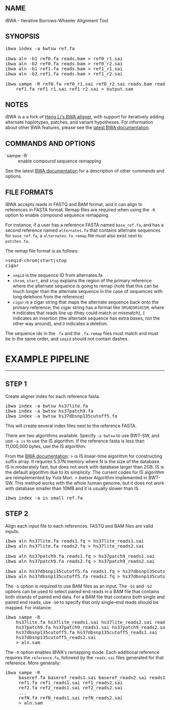 ## NAME
iBWA - Iterative Burrows-Wheeler Alignment Tool

## SYNOPSIS
<pre class='terminal'>ibwa index -a bwtsw ref.fa

ibwa aln -b1 ref0.fa reads.bam > ref0_r1.sai
ibwa aln -b2 ref0.fa reads.bam > ref0_r2.sai
ibwa aln -b1 ref1.fa reads.bam > ref1_r1.sai
ibwa aln -b2 ref1.fa reads.bam > ref1_r2.sai

ibwa sampe -R ref0.fa ref0_r1.sai ref0_r2.sai reads.bam reads.bam
    ref1.fa ref1_r1.sai ref1_r2.sai > output.sam</pre>

## NOTES
iBWA is a a fork of [Heng Li's BWA aligner](http://bio-bwa.sourceforge.net), with support for iteratively adding alternate haplotypes, patches, and variant hypotheses. For information about other BWA features, please see the [latest BWA documentation](http://bio-bwa.sourceforge.net/bwa.shtml).

## COMMANDS AND OPTIONS
<dl>
<dt markdown='1'>`sampe -R`</dt>
<dd>enable compound sequence remapping</dd>
</dl>

See the latest [BWA documentation](http://bio-bwa.sourceforge.net/bwa.shtml) for a description of other commands and options. 

## FILE FORMATS

iBWA accepts reads in FASTQ and BAM format, and it can align to references in FASTA format. Remap files are required when using the `-R` option to enable compound sequence remapping.

For instance, if a user has a reference FASTA named `base_ref.fa`, and has a second reference named `alternates.fa` that contains alternate sequences for `base_ref.fa`, a `alternates.fa.remap` file must also exist next to `patches.fa`.

The remap file format is as follows:

<pre class='terminal'>>seqid-chrom|start|stop
cigar</pre>

* `seqid` is the sequence ID from alternates.fa
* `chrom`, `start`, and `stop` explains the region of the primary reference where the alternate sequence is going to remap (note that this can be much longer than the alternate sequence in the case of sequences with long deletions from the reference)
* `cigar` is a cigar string that maps the alternate sequence back onto the primary reference; the cigar string has a format like `5M10D5M10I5M`, where `M` indicates that reads line up (they could match or mismatch), `I` indicates an insertion (the alternate sequence has extra bases, not the other way around), and `D` indicates a deletion.

The sequence ids in the `.fa` and the `.fa.remap` files must match and must be in the same order, and `seqid` should not contain dashes.

# EXAMPLE PIPELINE

---

## STEP 1
Create aligner index for each reference fasta.

<pre class='terminal'>
ibwa index -a bwtsw hs37lite.fa
ibwa index -a bwtsw hs37patch9.fa
ibwa index -a bwtsw hs37dbsnp135cutoff5.fa
</pre>

This will create several index files next to the reference FASTA.

There are two algorithms available. Specify `-a bwtsw` to use BWT-SW, and use `-a is` to use the IS algorithm. If the reference fasta is less than 11,000,000 bytes, use the IS algorithm.

From the [BWA documentation](http://bio-bwa.sourceforge.net/bwa.shtml#3):
    > *is* IS linear-time algorithm for constructing suffix array. It requires 5.37N memory where N is the size of the database. IS is moderately fast, but does not work with database larger than 2GB. IS is the default algorithm due to its simplicity. The current codes for IS algorithm are reimplemented by Yuta Mori.
    > *bwtsw* Algorithm implemented in BWT-SW. This method works with the whole human genome, but it does not work with database smaller than 10MB and it is usually slower than IS. 

<pre class='terminal'>
ibwa index -a is small_ref.fa
</pre>

## STEP 2
Align each input file to each references. FASTQ and BAM files are valid inputs.

<pre class='terminal'>
ibwa aln hs37lite.fa reads1.fq > hs37lite_reads1.sai
ibwa aln hs37lite.fa reads2.fq > hs37lite_reads2.sai

ibwa aln hs37patch9.fa reads1.fq > hs37patch9_reads1.sai
ibwa aln hs37patch9.fa reads2.fq > hs37patch9_reads2.sai

ibwa aln hs37dbsnp135cutoff5.fa reads1.fq > hs37dbsnp135cutoff5_reads1.sai
ibwa aln hs37dbsnp135cutoff5.fa reads2.fq > hs37dbsnp135cutoff5_reads2.sai
</pre>

The `-b` option is required to use BAM files as an input. The `-b1` and `-b2` options can be used to select paired end reads in a BAM file that contains both strands of paired end data. For a BAM file that contains both single and paired end reads, use `-b0` to specify that only single-end reads should be mapped. For instance:

<pre class='terminal>
ibwa aln hs37lite.fa -b1 allreads.bam > hs37lite_reads1.sai
ibwa aln hs37lite.fa -b2 allreads.bam > hs37lite_reads2.sai
</pre>

## STEP 3
Run `samse` (for single-ended data) or `sampe` (for paired-end data) to generate a SAM file.

<pre class='terminal'>
ibwa sampe -R
    hs37lite.fa hs37lite_reads1.sai hs37lite_reads2.sai reads1.fq reads2.fq
    hs37patch9.fa hs37patch9_reads1.sai hs37patch9_reads2.sai
    hs37dbsnp135cutoff5.fa hs37dbsnp135cutoff5_reads1.sai
    hs37dbsnp135cutoff5_reads2.sai
    > aln.sam
</pre>

The `-R` option enables iBWA's remapping mode. Each additional reference requires the `reference.fa`, followed by the `reads.sai` files generated for that reference. More generally:

<pre class='terminal'>
ibwa sampe -R
     baseref.fa baseref_reads1.sai baseref_reads2.sai reads1.fq reads2.fq
     ref1.fa ref1_reads1.sai ref1_reads2.sai
     ref2.fa ref2_reads1.sai ref2_reads2.sai
     ...
     refN.fa refN_reads1.sai refN_reads2.sai
     > aln.sam
</pre>

